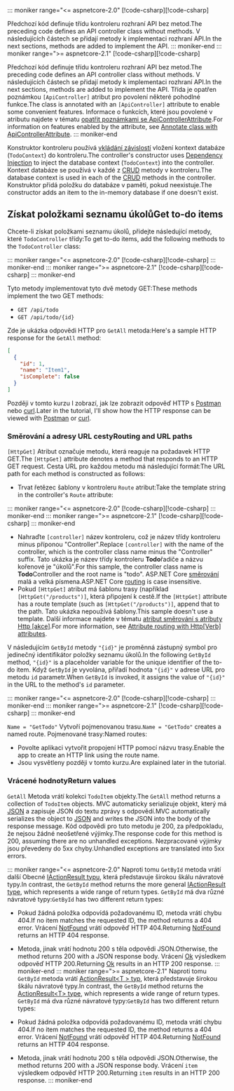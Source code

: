::: moniker range="<= aspnetcore-2.0"
<span data-ttu-id="43dfa-101">[!code-csharp[](../../tutorials/first-web-api/samples/2.0/TodoApi/Controllers/TodoController2.cs?name=snippet_todo1)]</span><span class="sxs-lookup"><span data-stu-id="43dfa-101">[!code-csharp[](../../tutorials/first-web-api/samples/2.0/TodoApi/Controllers/TodoController2.cs?name=snippet_todo1)]</span></span>

<span data-ttu-id="43dfa-102">Předchozí kód definuje třídu kontroleru rozhraní API bez metod.</span><span class="sxs-lookup"><span data-stu-id="43dfa-102">The preceding code defines an API controller class without methods.</span></span> <span data-ttu-id="43dfa-103">V následujících částech se přidají metody k implementaci rozhraní API.</span><span class="sxs-lookup"><span data-stu-id="43dfa-103">In the next sections, methods are added to implement the API.</span></span>
::: moniker-end
::: moniker range=">= aspnetcore-2.1"
<span data-ttu-id="43dfa-104">[!code-csharp[](../../tutorials/first-web-api/samples/2.1/TodoApi/Controllers/TodoController2.cs?name=snippet_todo1)]</span><span class="sxs-lookup"><span data-stu-id="43dfa-104">[!code-csharp[](../../tutorials/first-web-api/samples/2.1/TodoApi/Controllers/TodoController2.cs?name=snippet_todo1)]</span></span>

<span data-ttu-id="43dfa-105">Předchozí kód definuje třídu kontroleru rozhraní API bez metod.</span><span class="sxs-lookup"><span data-stu-id="43dfa-105">The preceding code defines an API controller class without methods.</span></span> <span data-ttu-id="43dfa-106">V následujících částech se přidají metody k implementaci rozhraní API.</span><span class="sxs-lookup"><span data-stu-id="43dfa-106">In the next sections, methods are added to implement the API.</span></span> <span data-ttu-id="43dfa-107">Třída je opatřen poznámkou `[ApiController]` atribut pro povolení některé pohodlné funkce.</span><span class="sxs-lookup"><span data-stu-id="43dfa-107">The class is annotated with an `[ApiController]` attribute to enable some convenient features.</span></span> <span data-ttu-id="43dfa-108">Informace o funkcích, které jsou povolené v atributu najdete v tématu [opatřit poznámkami se ApiControllerAttribute](xref:web-api/index#annotate-class-with-apicontrollerattribute).</span><span class="sxs-lookup"><span data-stu-id="43dfa-108">For information on features enabled by the attribute, see [Annotate class with ApiControllerAttribute](xref:web-api/index#annotate-class-with-apicontrollerattribute).</span></span>
::: moniker-end

<span data-ttu-id="43dfa-109">Konstruktor kontroleru používá [vkládání závislostí](xref:fundamentals/dependency-injection) vložení kontext databáze (`TodoContext`) do kontroleru.</span><span class="sxs-lookup"><span data-stu-id="43dfa-109">The controller's constructor uses [Dependency Injection](xref:fundamentals/dependency-injection) to inject the database context (`TodoContext`) into the controller.</span></span> <span data-ttu-id="43dfa-110">Kontext databáze se používá v každé z [CRUD](https://wikipedia.org/wiki/Create,_read,_update_and_delete) metody v kontroleru.</span><span class="sxs-lookup"><span data-stu-id="43dfa-110">The database context is used in each of the [CRUD](https://wikipedia.org/wiki/Create,_read,_update_and_delete) methods in the controller.</span></span> <span data-ttu-id="43dfa-111">Konstruktor přidá položku do databáze v paměti, pokud neexistuje.</span><span class="sxs-lookup"><span data-stu-id="43dfa-111">The constructor adds an item to the in-memory database if one doesn't exist.</span></span>

## <a name="get-to-do-items"></a><span data-ttu-id="43dfa-112">Získat položkami seznamu úkolů</span><span class="sxs-lookup"><span data-stu-id="43dfa-112">Get to-do items</span></span>

<span data-ttu-id="43dfa-113">Chcete-li získat položkami seznamu úkolů, přidejte následující metody, které `TodoController` třídy:</span><span class="sxs-lookup"><span data-stu-id="43dfa-113">To get to-do items, add the following methods to the `TodoController` class:</span></span>

::: moniker range="<= aspnetcore-2.0"
<span data-ttu-id="43dfa-114">[!code-csharp[](../../tutorials/first-web-api/samples/2.0/TodoApi/Controllers/TodoController.cs?name=snippet_GetAll)]</span><span class="sxs-lookup"><span data-stu-id="43dfa-114">[!code-csharp[](../../tutorials/first-web-api/samples/2.0/TodoApi/Controllers/TodoController.cs?name=snippet_GetAll)]</span></span>
::: moniker-end
::: moniker range=">= aspnetcore-2.1"
<span data-ttu-id="43dfa-115">[!code-csharp[](../../tutorials/first-web-api/samples/2.1/TodoApi/Controllers/TodoController.cs?name=snippet_GetAll)]</span><span class="sxs-lookup"><span data-stu-id="43dfa-115">[!code-csharp[](../../tutorials/first-web-api/samples/2.1/TodoApi/Controllers/TodoController.cs?name=snippet_GetAll)]</span></span>
::: moniker-end

<span data-ttu-id="43dfa-116">Tyto metody implementovat tyto dvě metody GET:</span><span class="sxs-lookup"><span data-stu-id="43dfa-116">These methods implement the two GET methods:</span></span>

* `GET /api/todo`
* `GET /api/todo/{id}`

<span data-ttu-id="43dfa-117">Zde je ukázka odpovědi HTTP pro `GetAll` metoda:</span><span class="sxs-lookup"><span data-stu-id="43dfa-117">Here's a sample HTTP response for the `GetAll` method:</span></span>

```json
[
  {
    "id": 1,
    "name": "Item1",
    "isComplete": false
  }
]
```

<span data-ttu-id="43dfa-118">Později v tomto kurzu I zobrazí, jak lze zobrazit odpověď HTTP s [Postman](https://www.getpostman.com/) nebo [curl](https://developer.apple.com/legacy/library/documentation/Darwin/Reference/ManPages/man1/curl.1.html).</span><span class="sxs-lookup"><span data-stu-id="43dfa-118">Later in the tutorial, I'll show how the HTTP response can be viewed with [Postman](https://www.getpostman.com/) or [curl](https://developer.apple.com/legacy/library/documentation/Darwin/Reference/ManPages/man1/curl.1.html).</span></span>

### <a name="routing-and-url-paths"></a><span data-ttu-id="43dfa-119">Směrování a adresy URL cesty</span><span class="sxs-lookup"><span data-stu-id="43dfa-119">Routing and URL paths</span></span>

<span data-ttu-id="43dfa-120">`[HttpGet]` Atribut označuje metodu, která reaguje na požadavek HTTP GET.</span><span class="sxs-lookup"><span data-stu-id="43dfa-120">The `[HttpGet]` attribute denotes a method that responds to an HTTP GET request.</span></span> <span data-ttu-id="43dfa-121">Cesta URL pro každou metodu má následující formát:</span><span class="sxs-lookup"><span data-stu-id="43dfa-121">The URL path for each method is constructed as follows:</span></span>

* <span data-ttu-id="43dfa-122">Trvat řetězec šablony v kontroleru `Route` atribut:</span><span class="sxs-lookup"><span data-stu-id="43dfa-122">Take the template string in the controller's `Route` attribute:</span></span>

::: moniker range="<= aspnetcore-2.0"
<span data-ttu-id="43dfa-123">[!code-csharp[](../../tutorials/first-web-api/samples/2.0/TodoApi/Controllers/TodoController.cs?name=TodoController&highlight=3)]</span><span class="sxs-lookup"><span data-stu-id="43dfa-123">[!code-csharp[](../../tutorials/first-web-api/samples/2.0/TodoApi/Controllers/TodoController.cs?name=TodoController&highlight=3)]</span></span>
::: moniker-end
::: moniker range=">= aspnetcore-2.1"
<span data-ttu-id="43dfa-124">[!code-csharp[](../../tutorials/first-web-api/samples/2.1/TodoApi/Controllers/TodoController.cs?name=TodoController&highlight=3)]</span><span class="sxs-lookup"><span data-stu-id="43dfa-124">[!code-csharp[](../../tutorials/first-web-api/samples/2.1/TodoApi/Controllers/TodoController.cs?name=TodoController&highlight=3)]</span></span>
::: moniker-end

* <span data-ttu-id="43dfa-125">Nahraďte `[controller]` název kontroleru, což je název třídy kontroleru minus příponou "Controller".</span><span class="sxs-lookup"><span data-stu-id="43dfa-125">Replace `[controller]` with the name of the controller, which is the controller class name minus the "Controller" suffix.</span></span> <span data-ttu-id="43dfa-126">Tato ukázka je název třídy kontroleru **Todo**řadiče a názvu kořenové je "úkolů".</span><span class="sxs-lookup"><span data-stu-id="43dfa-126">For this sample, the controller class name is **Todo**Controller and the root name is "todo".</span></span> <span data-ttu-id="43dfa-127">ASP.NET Core [směrování](xref:mvc/controllers/routing) malá a velká písmena.</span><span class="sxs-lookup"><span data-stu-id="43dfa-127">ASP.NET Core [routing](xref:mvc/controllers/routing) is case insensitive.</span></span>
* <span data-ttu-id="43dfa-128">Pokud `[HttpGet]` atribut má šablonu trasy (například `[HttpGet("/products")]`, která připojení k cestě.</span><span class="sxs-lookup"><span data-stu-id="43dfa-128">If the `[HttpGet]` attribute has a route template (such as `[HttpGet("/products")]`, append that to the path.</span></span> <span data-ttu-id="43dfa-129">Tato ukázka nepoužívá šablony.</span><span class="sxs-lookup"><span data-stu-id="43dfa-129">This sample doesn't use a template.</span></span> <span data-ttu-id="43dfa-130">Další informace najdete v tématu [atribut směrování s atributy Http [akce]](xref:mvc/controllers/routing#attribute-routing-with-httpverb-attributes).</span><span class="sxs-lookup"><span data-stu-id="43dfa-130">For more information, see [Attribute routing with Http[Verb] attributes](xref:mvc/controllers/routing#attribute-routing-with-httpverb-attributes).</span></span>

<span data-ttu-id="43dfa-131">V následujícím `GetById` metody `"{id}"` je proměnná zástupný symbol pro jedinečný identifikátor položky seznamu úkolů.</span><span class="sxs-lookup"><span data-stu-id="43dfa-131">In the following `GetById` method, `"{id}"` is a placeholder variable for the unique identifier of the to-do item.</span></span> <span data-ttu-id="43dfa-132">Když `GetById` je vyvolána, přiřadí hodnota `"{id}"` v adrese URL pro metodu `id` parametr.</span><span class="sxs-lookup"><span data-stu-id="43dfa-132">When `GetById` is invoked, it assigns the value of `"{id}"` in the URL to the method's `id` parameter.</span></span>

::: moniker range="<= aspnetcore-2.0"
<span data-ttu-id="43dfa-133">[!code-csharp[](../../tutorials/first-web-api/samples/2.0/TodoApi/Controllers/TodoController.cs?name=snippet_GetByID&highlight=1-2)]</span><span class="sxs-lookup"><span data-stu-id="43dfa-133">[!code-csharp[](../../tutorials/first-web-api/samples/2.0/TodoApi/Controllers/TodoController.cs?name=snippet_GetByID&highlight=1-2)]</span></span>
::: moniker-end
::: moniker range=">= aspnetcore-2.1"
<span data-ttu-id="43dfa-134">[!code-csharp[](../../tutorials/first-web-api/samples/2.1/TodoApi/Controllers/TodoController.cs?name=snippet_GetByID&highlight=1-2)]</span><span class="sxs-lookup"><span data-stu-id="43dfa-134">[!code-csharp[](../../tutorials/first-web-api/samples/2.1/TodoApi/Controllers/TodoController.cs?name=snippet_GetByID&highlight=1-2)]</span></span>
::: moniker-end

<span data-ttu-id="43dfa-135">`Name = "GetTodo"` Vytvoří pojmenovanou trasu.</span><span class="sxs-lookup"><span data-stu-id="43dfa-135">`Name = "GetTodo"` creates a named route.</span></span> <span data-ttu-id="43dfa-136">Pojmenované trasy:</span><span class="sxs-lookup"><span data-stu-id="43dfa-136">Named routes:</span></span>

* <span data-ttu-id="43dfa-137">Povolte aplikaci vytvořit propojení HTTP pomocí názvu trasy.</span><span class="sxs-lookup"><span data-stu-id="43dfa-137">Enable the app to create an HTTP link using the route name.</span></span>
* <span data-ttu-id="43dfa-138">Jsou vysvětleny později v tomto kurzu.</span><span class="sxs-lookup"><span data-stu-id="43dfa-138">Are explained later in the tutorial.</span></span>

### <a name="return-values"></a><span data-ttu-id="43dfa-139">Vrácené hodnoty</span><span class="sxs-lookup"><span data-stu-id="43dfa-139">Return values</span></span>

<span data-ttu-id="43dfa-140">`GetAll` Metoda vrátí kolekci `TodoItem` objekty.</span><span class="sxs-lookup"><span data-stu-id="43dfa-140">The `GetAll` method returns a collection of `TodoItem` objects.</span></span> <span data-ttu-id="43dfa-141">MVC automaticky serializuje objekt, který má [JSON](https://www.json.org/) a zapisuje JSON do textu zprávy s odpovědí.</span><span class="sxs-lookup"><span data-stu-id="43dfa-141">MVC automatically serializes the object to [JSON](https://www.json.org/) and writes the JSON into the body of the response message.</span></span> <span data-ttu-id="43dfa-142">Kód odpovědi pro tuto metodu je 200, za předpokladu, že nejsou žádné neošetřené výjimky.</span><span class="sxs-lookup"><span data-stu-id="43dfa-142">The response code for this method is 200, assuming there are no unhandled exceptions.</span></span> <span data-ttu-id="43dfa-143">Nezpracované výjimky jsou převedeny do 5xx chyby.</span><span class="sxs-lookup"><span data-stu-id="43dfa-143">Unhandled exceptions are translated into 5xx errors.</span></span>

::: moniker range="<= aspnetcore-2.0"
<span data-ttu-id="43dfa-144">Naproti tomu `GetById` metoda vrátí další Obecné [IActionResult typu](xref:web-api/action-return-types#iactionresult-type), která představuje širokou škálu návratové typy.</span><span class="sxs-lookup"><span data-stu-id="43dfa-144">In contrast, the `GetById` method returns the more general [IActionResult type](xref:web-api/action-return-types#iactionresult-type), which represents a wide range of return types.</span></span> <span data-ttu-id="43dfa-145">`GetById` má dva různé návratové typy:</span><span class="sxs-lookup"><span data-stu-id="43dfa-145">`GetById` has two different return types:</span></span>

* <span data-ttu-id="43dfa-146">Pokud žádná položka odpovídá požadovanému ID, metoda vrátí chybu 404.</span><span class="sxs-lookup"><span data-stu-id="43dfa-146">If no item matches the requested ID, the method returns a 404 error.</span></span> <span data-ttu-id="43dfa-147">Vrácení [NotFound](/dotnet/api/microsoft.aspnetcore.mvc.controllerbase.notfound) vrátí odpověď HTTP 404.</span><span class="sxs-lookup"><span data-stu-id="43dfa-147">Returning [NotFound](/dotnet/api/microsoft.aspnetcore.mvc.controllerbase.notfound) returns an HTTP 404 response.</span></span>
* <span data-ttu-id="43dfa-148">Metoda, jinak vrátí hodnotu 200 s těla odpovědi JSON.</span><span class="sxs-lookup"><span data-stu-id="43dfa-148">Otherwise, the method returns 200 with a JSON response body.</span></span> <span data-ttu-id="43dfa-149">Vrácení [Ok](/dotnet/api/microsoft.aspnetcore.mvc.controllerbase.ok) výsledkem odpověď HTTP 200.</span><span class="sxs-lookup"><span data-stu-id="43dfa-149">Returning [Ok](/dotnet/api/microsoft.aspnetcore.mvc.controllerbase.ok) results in an HTTP 200 response.</span></span>
::: moniker-end
::: moniker range=">= aspnetcore-2.1"
<span data-ttu-id="43dfa-150">Naproti tomu `GetById` metoda vrátí [ActionResult\<T > typ](xref:web-api/action-return-types#actionresultt-type), která představuje širokou škálu návratové typy.</span><span class="sxs-lookup"><span data-stu-id="43dfa-150">In contrast, the `GetById` method returns the [ActionResult\<T> type](xref:web-api/action-return-types#actionresultt-type), which represents a wide range of return types.</span></span> <span data-ttu-id="43dfa-151">`GetById` má dva různé návratové typy:</span><span class="sxs-lookup"><span data-stu-id="43dfa-151">`GetById` has two different return types:</span></span>

* <span data-ttu-id="43dfa-152">Pokud žádná položka odpovídá požadovanému ID, metoda vrátí chybu 404.</span><span class="sxs-lookup"><span data-stu-id="43dfa-152">If no item matches the requested ID, the method returns a 404 error.</span></span> <span data-ttu-id="43dfa-153">Vrácení [NotFound](/dotnet/api/microsoft.aspnetcore.mvc.controllerbase.notfound) vrátí odpověď HTTP 404.</span><span class="sxs-lookup"><span data-stu-id="43dfa-153">Returning [NotFound](/dotnet/api/microsoft.aspnetcore.mvc.controllerbase.notfound) returns an HTTP 404 response.</span></span>
* <span data-ttu-id="43dfa-154">Metoda, jinak vrátí hodnotu 200 s těla odpovědi JSON.</span><span class="sxs-lookup"><span data-stu-id="43dfa-154">Otherwise, the method returns 200 with a JSON response body.</span></span> <span data-ttu-id="43dfa-155">Vrácení `item` výsledkem odpověď HTTP 200.</span><span class="sxs-lookup"><span data-stu-id="43dfa-155">Returning `item` results in an HTTP 200 response.</span></span>
::: moniker-end